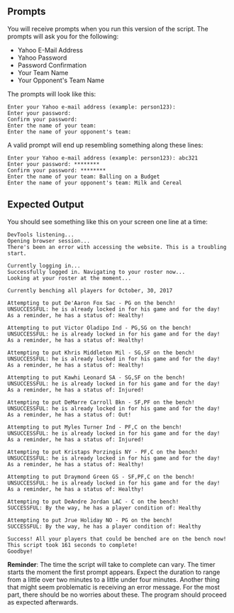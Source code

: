 ## Prompts

You will receive prompts when you run this version of the script. The prompts will ask you for the following:

- Yahoo E-Mail Address
- Yahoo Password
- Password Confirmation
- Your Team Name
- Your Opponent's Team Name

The prompts will look like this:

```
Enter your Yahoo e-mail address (example: person123):
Enter your password:
Confirm your password:
Enter the name of your team:
Enter the name of your opponent's team:
```

A valid prompt will end up resembling something along these lines:

```
Enter your Yahoo e-mail address (example: person123): abc321
Enter your password: ********
Confirm your password: ********
Enter the name of your team: Balling on a Budget
Enter the name of your opponent's team: Milk and Cereal
```

## Expected Output

You should see something like this on your screen one line at a time:

```
DevTools listening...
Opening browser session...
There's been an error with accessing the website. This is a troubling start.

Currently logging in...
Successfully logged in. Navigating to your roster now...
Looking at your roster at the moment...

Currently benching all players for October, 30, 2017

Attempting to put De'Aaron Fox Sac - PG on the bench!
UNSUCCESSFUL: he is already locked in for his game and for the day!
As a reminder, he has a status of: Healthy!

Attempting to put Victor Oladipo Ind - PG,SG on the bench!
UNSUCCESSFUL: he is already locked in for his game and for the day!
As a reminder, he has a status of: Healthy!

Attempting to put Khris Middleton Mil - SG,SF on the bench!
UNSUCCESSFUL: he is already locked in for his game and for the day!
As a reminder, he has a status of: Healthy!

Attempting to put Kawhi Leonard SA - SG,SF on the bench!
UNSUCCESSFUL: he is already locked in for his game and for the day!
As a reminder, he has a status of: Injured!

Attempting to put DeMarre Carroll Bkn - SF,PF on the bench!
UNSUCCESSFUL: he is already locked in for his game and for the day!
As a reminder, he has a status of: Out!

Attempting to put Myles Turner Ind - PF,C on the bench!
UNSUCCESSFUL: he is already locked in for his game and for the day!
As a reminder, he has a status of: Injured!

Attempting to put Kristaps Porzingis NY - PF,C on the bench!
UNSUCCESSFUL: he is already locked in for his game and for the day!
As a reminder, he has a status of: Healthy!

Attempting to put Draymond Green GS - SF,PF,C on the bench!
UNSUCCESSFUL: he is already locked in for his game and for the day!
As a reminder, he has a status of: Healthy!

Attempting to put DeAndre Jordan LAC - C on the bench!
SUCCESSFUL: By the way, he has a player condition of: Healthy

Attempting to put Jrue Holiday NO - PG on the bench!
SUCCESSFUL: By the way, he has a player condition of: Healthy

Success! All your players that could be benched are on the bench now!
This script took 161 seconds to complete!
Goodbye!
```

**Reminder**: The time the script will take to complete can vary. The timer starts the moment the first prompt appears. Expect the duration to range from a little over two minutes to a little under four minutes. Another thing that might seem problematic is receiving an error message. For the most part, there should be no worries about these. The program should proceed as expected afterwards.

